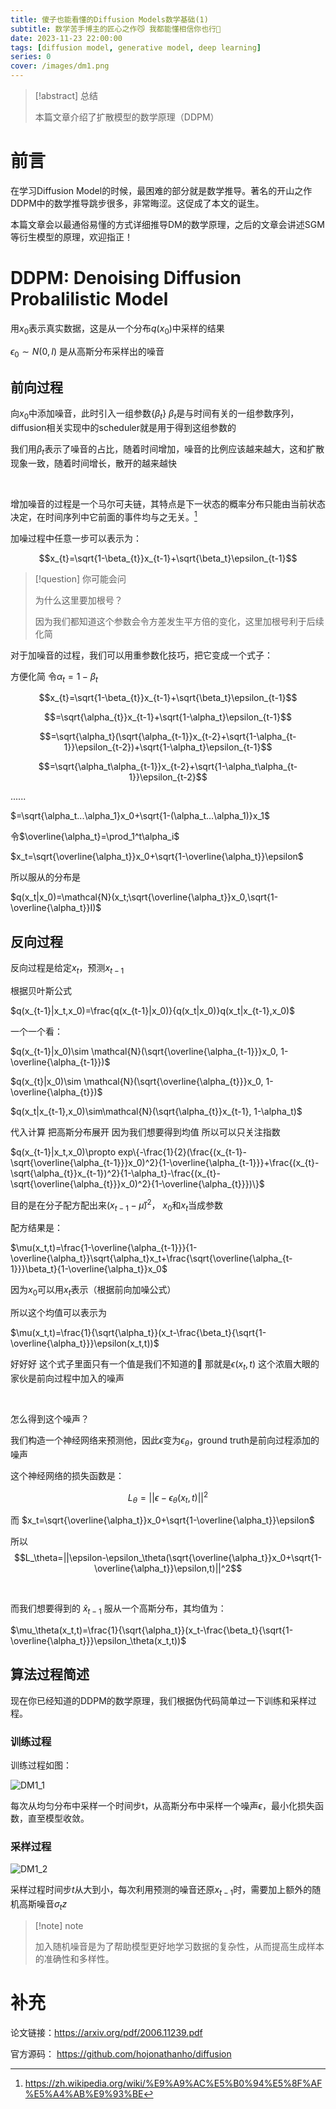 ```yaml
---
title: 傻子也能看懂的Diffusion Models数学基础(1)
subtitle: 数学苦手博主的匠心之作😼 我都能懂相信你也行🤲
date: 2023-11-23 22:00:00
tags: [diffusion model, generative model, deep learning]
series: 0
cover: /images/dm1.png
---
```


> [!abstract] 总结
>
> 本篇文章介绍了扩散模型的数学原理（DDPM）

# 前言

在学习Diffusion Model的时候，最困难的部分就是数学推导。著名的开山之作DDPM中的数学推导跳步很多，非常晦涩。这促成了本文的诞生。

本篇文章会以最通俗易懂的方式详细推导DM的数学原理，之后的文章会讲述SGM等衍生模型的原理，欢迎指正！


# DDPM: Denoising Diffusion Probalilistic Model

用$x_0$表示真实数据，这是从一个分布$q(x_0)$中采样的结果

$\epsilon_0\sim N(0,I)$ 是从高斯分布采样出的噪音

## 前向过程

向$x_0$中添加噪音，此时引入一组参数$\{\beta_t\}$ $\beta_t$是与时间有关的一组参数序列，diffusion相关实现中的scheduler就是用于得到这组参数的

我们用$\beta_t$表示了噪音的占比，随着时间增加，噪音的比例应该越来越大，这和扩散现象一致，随着时间增长，散开的越来越快

<br/>

增加噪音的过程是一个马尔可夫链，其特点是下一状态的概率分布只能由当前状态决定，在时间序列中它前面的事件均与之无关。[^1]

加噪过程中任意一步可以表示为：

$$x_{t}=\sqrt{1-\beta_{t}}x_{t-1}+\sqrt{\beta_t}\epsilon_{t-1}$$

> [!question] 你可能会问
>
> 为什么这里要加根号？
>
> 因为我们都知道这个参数会令方差发生平方倍的变化，这里加根号利于后续化简

对于加噪音的过程，我们可以用重参数化技巧，把它变成一个式子：

方便化简 令$\alpha_t=1-\beta_t$

$$x_{t}=\sqrt{1-\beta_{t}}x_{t-1}+\sqrt{\beta_t}\epsilon_{t-1}$$

$$=\sqrt{\alpha_{t}}x_{t-1}+\sqrt{1-\alpha_t}\epsilon_{t-1}$$

$$=\sqrt{\alpha_t}(\sqrt{\alpha_{t-1}}x_{t-2}+\sqrt{1-\alpha_{t-1}}\epsilon_{t-2})+\sqrt{1-\alpha_t}\epsilon_{t-1}$$

$$=\sqrt{\alpha_t\alpha_{t-1}}x_{t-2}+\sqrt{1-\alpha_t\alpha_{t-1}}\epsilon_{t-2}$$

......

$=\sqrt{\alpha_t...\alpha_1}x_0+\sqrt{1-(\alpha_t...\alpha_1)}x_1$

令$\overline{\alpha_t}=\prod_1^t\alpha_i$

$x_t=\sqrt{\overline{\alpha_t}}x_0+\sqrt{1-\overline{\alpha_t}}\epsilon$

所以服从的分布是

$q(x_t|x_0)=\mathcal{N}(x_t;\sqrt{\overline{\alpha_t}}x_0,\sqrt{1-\overline{\alpha_t}}I)$

## 反向过程

反向过程是给定$x_t$，预测$x_{t-1}$

根据贝叶斯公式

$q(x_{t-1}|x_t,x_0)=\frac{q(x_{t-1}|x_0)}{q(x_t|x_0)}q(x_t|x_{t-1},x_0)$

一个一个看：

$q(x_{t-1}|x_0)\sim \mathcal{N}(\sqrt{\overline{\alpha_{t-1}}}x_0, 1-\overline{\alpha_{t-1}})$

$q(x_{t}|x_0)\sim \mathcal{N}(\sqrt{\overline{\alpha_{t}}}x_0, 1-\overline{\alpha_{t}})$

$q(x_t|x_{t-1},x_0)\sim\mathcal{N}(\sqrt{\alpha_{t}}x_{t-1}, 1-\alpha_t)$

代入计算 把高斯分布展开 因为我们想要得到均值 所以可以只关注指数

$q(x_{t-1}|x_t,x_0)\propto exp\{-\frac{1}{2}(\frac{(x_{t-1}-\sqrt{\overline{\alpha_{t-1}}}x_0)^2}{1-\overline{\alpha_{t-1}}}+\frac{(x_{t}-\sqrt{\alpha_{t}}x_{t-1})^2}{1-\alpha_t}-\frac{(x_{t}-\sqrt{\overline{\alpha_{t}}}x_0)^2}{1-\overline{\alpha_{t}}})\}$

目的是在分子配方配出来$(x_{t-1}-\hat{\mu})^2$， $x_0$和$x_t$当成参数

配方结果是：

$\mu(x_t,t)=\frac{1-\overline{\alpha_{t-1}}}{1-\overline{\alpha_t}}\sqrt{\alpha_t}x_t+\frac{\sqrt{\overline{\alpha_{t-1}}}\beta_t}{1-\overline{\alpha_t}}x_0$

因为$x_0$可以用$x_t$表示（根据前向加噪公式）

所以这个均值可以表示为

$\mu(x_t,t)=\frac{1}{\sqrt{\alpha_t}}(x_t-\frac{\beta_t}{\sqrt{1-\overline{\alpha_t}}}\epsilon(x_t,t))$

好好好 这个式子里面只有一个值是我们不知道的🥳 那就是$\epsilon(x_t,t)$  这个浓眉大眼的家伙是前向过程中加入的噪声

<br/>

怎么得到这个噪声？

我们构造一个神经网络来预测他，因此$\epsilon$变为$\epsilon_\theta$，ground truth是前向过程添加的噪声

这个神经网络的损失函数是：

$$L_\theta=||\epsilon-\epsilon_\theta(x_t,t)||^2$$

而 $x_t=\sqrt{\overline{\alpha_t}}x_0+\sqrt{1-\overline{\alpha_t}}\epsilon$

所以 $$L_\theta=||\epsilon-\epsilon_\theta(\sqrt{\overline{\alpha_t}}x_0+\sqrt{1-\overline{\alpha_t}}\epsilon,t)||^2$$

<br />

而我们想要得到的 $\hat x_{t-1}$ 服从一个高斯分布，其均值为：

$\mu_\theta(x_t,t)=\frac{1}{\sqrt{\alpha_t}}(x_t-\frac{\beta_t}{\sqrt{1-\overline{\alpha_t}}}\epsilon_\theta(x_t,t))$ 

## 算法过程简述

现在你已经知道的DDPM的数学原理，我们根据伪代码简单过一下训练和采样过程。

### 训练过程

训练过程如图：

![DM1_1](/images/image-20231124151419607.png)

每次从均匀分布中采样一个时间步t，从高斯分布中采样一个噪声$\epsilon$，最小化损失函数，直至模型收敛。

### 采样过程

![DM1_2](/images/image-20231124151512063.png)

采样过程时间步$t$从大到小，每次利用预测的噪音还原$x_{t-1}$时，需要加上额外的随机高斯噪音$\sigma_tz$

> [!note] note
>
> 加入随机噪音是为了帮助模型更好地学习数据的复杂性，从而提高生成样本的准确性和多样性。

# 补充

论文链接：https://arxiv.org/pdf/2006.11239.pdf

官方源码： https://github.com/hojonathanho/diffusion





[^1]:https://zh.wikipedia.org/wiki/%E9%A9%AC%E5%B0%94%E5%8F%AF%E5%A4%AB%E9%93%BE

